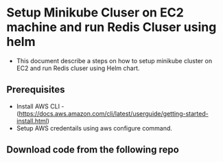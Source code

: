 # Setup Minikube Cluser on EC2 machine and run Redis Cluser using helm
- This document describe a steps on how to setup minikube cluster on EC2 and run Redis cluser using Helm chart.
## Prerequisites
- Install AWS CLI - (https://docs.aws.amazon.com/cli/latest/userguide/getting-started-install.html)
- Setup AWS credentails using aws configure command. 

## Download code from the following repo